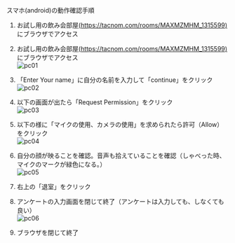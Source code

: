 スマホ(android)の動作確認手順

  1. お試し用の飲み会部屋[(https://tacnom.com/rooms/MAXMZMHM_1315599)](https://tacnom.com/rooms/MAXMZMHM_1315599) にブラウザでアクセス <br>


  1. お試し用の飲み会部屋[(https://tacnom.com/rooms/MAXMZMHM_1315599)](https://tacnom.com/rooms/MAXMZMHM_1315599) にブラウザでアクセス <br>
    ![pc01](https://user-images.githubusercontent.com/12508784/86572184-90ee3880-bfad-11ea-9aa0-7c26e5e8d03b.png)

  1. 「Enter Your name」に自分の名前を入力して「continue」をクリック <br>
    ![pc02](https://user-images.githubusercontent.com/12508784/86572188-9186cf00-bfad-11ea-9b23-e9c0b48c6453.jpg)

  1. 以下の画面が出たら「Request Permission」をクリック <br>
    ![pc03](https://user-images.githubusercontent.com/12508784/86572191-921f6580-bfad-11ea-8d4f-1dfb28d23613.jpg)

  1. 以下の様に「マイクの使用、カメラの使用」を求められたら許可（Allow）をクリック <br>
    ![pc04](https://user-images.githubusercontent.com/12508784/86572193-921f6580-bfad-11ea-9613-d1269ab4aa73.jpg)

  1. 自分の顔が映ることを確認。音声も拾えていることを確認（しゃべった時、マイクのマークが緑色になる。） <br>
    ![pc05](https://user-images.githubusercontent.com/12508784/86572194-92b7fc00-bfad-11ea-9080-5a4f5bfe1e76.jpg)

  1. 右上の「退室」をクリック <br>

  1. アンケートの入力画面を閉じて終了（アンケートは入力しても、しなくても良い） <br>
    ![pc06](https://user-images.githubusercontent.com/12508784/86572195-92b7fc00-bfad-11ea-90b6-b21ecaa80180.png)
    
  1. ブラウザを閉じて終了

